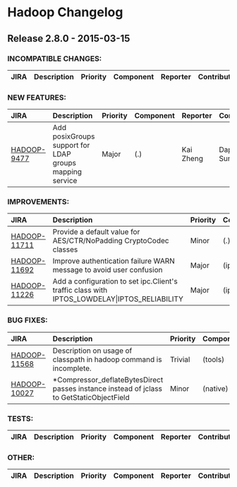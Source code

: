 # Hadoop Changelog

## Release 2.8.0 - 2015-03-15

### INCOMPATIBLE CHANGES:

| JIRA | Description | Priority | Component | Reporter | Contributor |
|:---- |:---- | :--- |:---- |:---- |:---- |


### NEW FEATURES:

| JIRA | Description | Priority | Component | Reporter | Contributor |
|:---- |:---- | :--- |:---- |:---- |:---- |
| [HADOOP-9477](https://issues.apache.org/jira/browse/HADOOP-9477) | Add posixGroups support for LDAP groups mapping service |  Major | (.) | Kai Zheng | Dapeng Sun |


### IMPROVEMENTS:

| JIRA | Description | Priority | Component | Reporter | Contributor |
|:---- |:---- | :--- |:---- |:---- |:---- |
| [HADOOP-11711](https://issues.apache.org/jira/browse/HADOOP-11711) | Provide a default value for AES/CTR/NoPadding CryptoCodec classes |  Minor | (.) | Andrew Wang | Andrew Wang |
| [HADOOP-11692](https://issues.apache.org/jira/browse/HADOOP-11692) | Improve authentication failure WARN message to avoid user confusion |  Major | (ipc) | Yongjun Zhang | Yongjun Zhang |
| [HADOOP-11226](https://issues.apache.org/jira/browse/HADOOP-11226) | Add a configuration to set ipc.Client's traffic class with IPTOS\_LOWDELAY\|IPTOS\_RELIABILITY |  Major | (ipc) | Gopal V | Gopal V |


### BUG FIXES:

| JIRA | Description | Priority | Component | Reporter | Contributor |
|:---- |:---- | :--- |:---- |:---- |:---- |
| [HADOOP-11568](https://issues.apache.org/jira/browse/HADOOP-11568) | Description on usage of classpath in hadoop command is incomplete. |  Trivial | (tools) | Archana T | Archana T |
| [HADOOP-10027](https://issues.apache.org/jira/browse/HADOOP-10027) | *Compressor\_deflateBytesDirect passes instance instead of jclass to GetStaticObjectField |  Minor | (native) | Eric Abbott | Hui Zheng |


### TESTS:

| JIRA | Description | Priority | Component | Reporter | Contributor |
|:---- |:---- | :--- |:---- |:---- |:---- |


### OTHER:

| JIRA | Description | Priority | Component | Reporter | Contributor |
|:---- |:---- | :--- |:---- |:---- |:---- |


